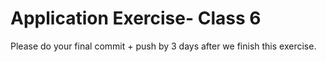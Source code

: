 # Application Exercise- Class 6
Please do your final commit + push by 3 days after we finish this exercise.
